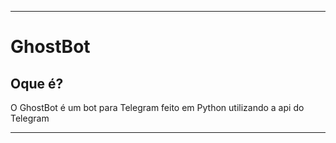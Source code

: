 <hr>
<h1>GhostBot</h1>
<h2>Oque é?</h2>
<p>O GhostBot é um bot para Telegram feito em Python utilizando a api do Telegram</p>
<hr>
